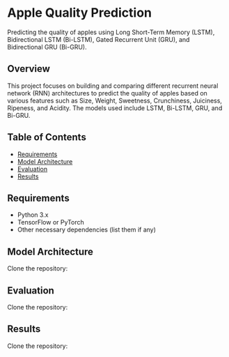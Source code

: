 # Apple Quality Prediction

Predicting the quality of apples using Long Short-Term Memory (LSTM), Bidirectional LSTM (Bi-LSTM), Gated Recurrent Unit (GRU), and Bidirectional GRU (Bi-GRU).

## Overview

This project focuses on building and comparing different recurrent neural network (RNN) architectures to predict the quality of apples based on various features such as Size, Weight, Sweetness, Crunchiness, Juiciness, Ripeness, and Acidity. The models used include LSTM, Bi-LSTM, GRU, and Bi-GRU.

## Table of Contents

- [Requirements](#requirements)
- [Model Architecture](#model-architecture)
- [Evaluation](#evaluation)
- [Results](#results)

## Requirements

- Python 3.x
- TensorFlow or PyTorch
- Other necessary dependencies (list them if any)

## Model Architecture

Clone the repository:

## Evaluation

Clone the repository:

## Results

Clone the repository:




